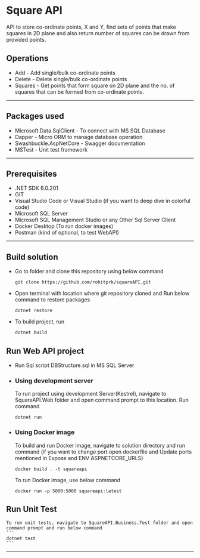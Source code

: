 # Square API
API to store co-ordinate points, X and Y, find sets of points that make squares in 2D plane and also return number of squares can be drawn from provided points.
## Operations
- Add - Add single/bulk co-ordinate points
- Delete - Delete single/bulk co-ordinate points
- Squares - Get points that form square on 2D plane and the no. of squares that can be formed from co-ordinate points. 
---
## Packages used
 - Microsoft.Data.SqlClient - To connect with MS SQL Database
 - Dapper - Micro ORM to manage database operation
 - Swashbuckle.AspNetCore - Swagger documentation
 - MSTest - Unit test framework
 ---
## Prerequisites
- .NET SDK 6.0.201
- GIT
- Visual Studio Code or Visual Studio (if you want to deep dive in colorful code)
- Microsoft SQL Server
- Microsoft SQL Management Studio or any Other Sql Server Client
- Docker Desktop (To run docker images)
- Postman (kind of optional, to test WebAPI)
---
## Build solution
- Go to folder and clone this repository using below command
    ```
    git clone https://github.com/rohitprk/squareAPI.git
    ```
- Open terminal with location where git repository cloned and Run below command to restore packages
    ```
    dotnet restore
    ```
- To build project, run
    ```
    dotnet build
    ```
## Run Web API project
 - Run Sql script DBStructure.sql in MS SQL Server
- ### Using development server
    To run project using development Server(Kestrel), navigate to SquareAPI.Web folder and open command prompt to this location.
    Run command
    ```
    dotnet run
    ```
- ### Using Docker image
    To build and run Docker image, navigate to solution directory and run command (if you want to change port open dockerfile and Update ports mentioned in Expose and ENV ASPNETCORE_URLS)
    ```
    docker build . -t squareapi
    ```
    To run Docker image, use below command
    ```
    docker run -p 5000:5000 squareapi:latest
    ```
## Run Unit Test
    To run unit tests, navigate to SquareAPI.Business.Test folder and open command prompt and run below command
    ```
    dotnet test
    ```
---